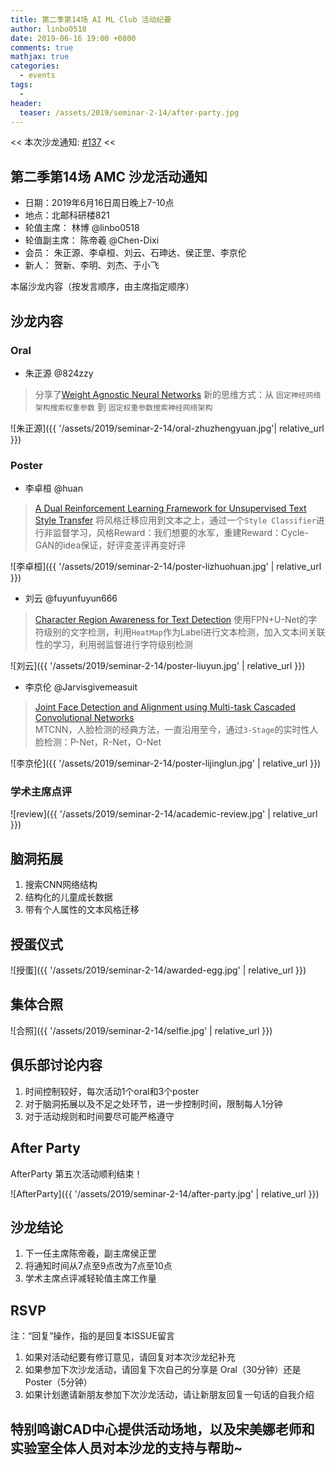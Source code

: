 ```yaml
---
title: 第二季第14场 AI ML Club 活动纪要
author: linbo0518
date: 2019-06-16 19:00 +0800
comments: true
mathjax: true
categories: 
  - events
tags:
  - 
header:
  teaser: /assets/2019/seminar-2-14/after-party.jpg
---
```


<< 本次沙龙通知: [#137](https://github.com/BUPT/ai-ml.club/issues/137)  << 
## 第二季第14场 AMC 沙龙活动通知

- 日期：2019年6月16日周日晚上7-10点
- 地点：北邮科研楼821
- 轮值主席： 林博 @linbo0518
- 轮值副主席： 陈帝羲 @Chen-Dixi
- 会员： 朱正源、李卓桓、刘云、石珅达、侯正罡、李京伦
- 新人： 贺新、李明、刘杰、于小飞

本届沙龙内容（按发言顺序，由主席指定顺序）

## 沙龙内容
  
### Oral
- 朱正源 @824zzy
> 分享了[Weight Agnostic Neural Networks](https://arxiv.org/abs/1906.04358)
新的思维方式：从 `固定神经网络架构搜索权重参数` 到 `固定权重参数搜索神经网络架构`

![朱正源]({{ '/assets/2019/seminar-2-14/oral-zhuzhengyuan.jpg'| relative_url }})

### Poster

- 李卓桓 @huan 
> [A Dual Reinforcement Learning Framework for Unsupervised Text Style Transfer](https://arxiv.org/abs/1905.10060)
将风格迁移应用到文本之上，通过一个`Style Classifier`进行非监督学习，风格Reward：我们想要的水军，重建Reward：Cycle-GAN的idea保证，好评变差评再变好评

![李卓桓]({{ '/assets/2019/seminar-2-14/poster-lizhuohuan.jpg' | relative_url }})

- 刘云 @fuyunfuyun666
> [Character Region Awareness for Text Detection](https://arxiv.org/abs/1904.01941)
使用FPN+U-Net的字符级别的文字检测，利用`HeatMap`作为Label进行文本检测，加入文本间关联性的学习，利用弱监督进行字符级别检测

![刘云]({{ '/assets/2019/seminar-2-14/poster-liuyun.jpg' | relative_url }})

- 李京伦 @Jarvisgivemeasuit
> [Joint Face Detection and Alignment using Multi-task Cascaded Convolutional Networks](https://arxiv.org/abs/1604.02878)  
MTCNN，人脸检测的经典方法，一直沿用至今，通过`3-Stage`的实时性人脸检测：P-Net，R-Net，O-Net

![李京伦]({{ '/assets/2019/seminar-2-14/poster-lijinglun.jpg' | relative_url }})

### 学术主席点评

![review]({{ '/assets/2019/seminar-2-14/academic-review.jpg' | relative_url }})

## 脑洞拓展

1. 搜索CNN网络结构
2. 结构化的儿童成长数据
3. 带有个人属性的文本风格迁移

## 授蛋仪式

![授蛋]({{ '/assets/2019/seminar-2-14/awarded-egg.jpg' | relative_url }})

## 集体合照

![合照]({{ '/assets/2019/seminar-2-14/selfie.jpg' | relative_url }})

## 俱乐部讨论内容

1. 时间控制较好，每次活动1个oral和3个poster
2. 对于脑洞拓展以及不足之处环节，进一步控制时间，限制每人1分钟
3. 对于活动规则和时间要尽可能严格遵守

## After Party

AfterParty 第五次活动顺利结束！

![AfterParty]({{ '/assets/2019/seminar-2-14/after-party.jpg' | relative_url }})

## 沙龙结论

1. 下一任主席陈帝羲，副主席侯正罡
2. 将通知时间从7点至9点改为7点至10点
3. 学术主席点评减轻轮值主席工作量

## RSVP

注：“回复”操作，指的是回复本ISSUE留言

1. 如果对活动纪要有修订意见，请回复对本次沙龙纪补充
2. 如果参加下次沙龙活动，请回复下次自己的分享是 Oral（30分钟）还是Poster（5分钟）
3. 如果计划邀请新朋友参加下次沙龙活动，请让新朋友回复一句话的自我介绍

## 特别鸣谢CAD中心提供活动场地，以及宋美娜老师和实验室全体人员对本沙龙的支持与帮助~

